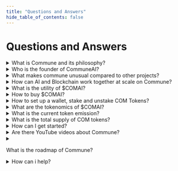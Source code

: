 ```yaml
---
title: "Questions and Answers"
hide_table_of_contents: false 
---
```


# Questions and Answers
<details>
<summary>
What is Commune and its philosophy?
</summary>
Commune is a censorship resistant peer to peer protocol leveraging cryptoeconomic incentives for the decentralized creation and access of machine intelligence and other digital commodities. Commune follows a radically OpenSource and modular design philosophy centered around cooperation, sharing and reusability of resources.
</details>

<details>
<summary>
Who is the founder of CommuneAI?
</summary>
CommuneAI follows a zero bureaucracy only code, zero founders only devs philosophy and is community driven at its heart. That being said, originator and core developer is Sal Vivona, a physicist and machine learning engineer who quit big tech 3 years ago to fulltime focus on Commune. He discovered Bittensor and joined the OpenTensor foundation as a developer until he eventually quit to pursue Commune fully again.
</details>

<details>
<summary>
What makes commune unusual compared to other projects?
</summary>
Commune is cypherpunk at heart, wild and fully organic. There is no bureaucracy, foundation or VCs. only opensource code and developers making public contributions.
</details>

<details>
<summary>
How can AI and Blockchain work together at scale on Commune?
</summary>
Commune's blockchain only tracks the economic information of the AI activity rather than the AI activity itself. The AI validation happens offchain and only its results are submitted to the chain. This separates the computation heavy elements from the chain.
</details>

<details>
<summary>
What is the utility of $COMAI?
</summary>
COMAI Validator Stake controls the incentive landscape of miners. Stake is essentially ownership over the workforce of miners, making them compete around serving the demands of Stakeholders with supply. Giving Stake access to an ever changing and growing array of digital commodities like AI.
</details>

<details>
<summary>
How to buy $COMAI?
</summary>
Currently you can buy COMAI on [uniswap (WCOMAI)](https://app.uniswap.org/explore/tokens/ethereum/0xc78b628b060258300218740b1a7a5b3c82b3bd9f), [Comswap](https://comswap.io/), and [MEXC](https://www.mexc.com/price/COMAI?calculatorTab=trade).
</details>

<details>
<summary>
How to set up a wallet, stake and unstake COM Tokens?
</summary>
Please refer to [Omnipotent Labs' Tutorial](https://www.youtube.com/watch?v=JrQKG7ko14M&t=2s).
</details>

<details>
<summary>
What are the tokenomics of $COMAI?
</summary>
COMAI launched fairly without premine, meaning the founder mines in the open network like everyone else. Emissions are split 50/50 between validators and miners. validators earn dividends on stake for producing evaluations of miners, while miners earn incentive by receiving good evaluations from validators.
</details>

<details>
<summary>
What is the current token emission?
</summary>
It's 250k tokens/daily.
</details>

<details>
<summary>
What is the total supply of COM tokens?
</summary>
It's 1 billion.
</details>

<details>
<summary>
How can I get started?
</summary>
Please refer to our [introduction page](https://comdocs.netlify.app) where you can find all details.
</details>

<details>
<summary>
Are there YouTube videos about Commune?
</summary>
Yes! [Omnipotent Labs](https://www.youtube.com/@omnipotentlabs) produces regular Commune content to stay up to date.
</details>

<details>
<summary>

What is the roadmap of Commune?
</summary>
Commune is emerging in a decentralised manner, meaning it is formed by the contributions of many different independent people who commit code or try to convince the community to implement an idea. This makes the conventional concept of a roadmap unapplicable. However the goal for the community will always be to increase the prosperity of the protocol by improving its mechanisms and the value produced by miners and validators, while keeping it as fair and decentralized as possible. So at large we will likely always work towards that direction.
</details>

<details>
<summary>
How can i help?
</summary>
There are many creative ways to help Commune, join our [Discord](https://discord.com/invite/A8JGkZ9Dmm) and start a discussion! 
</details>